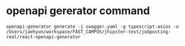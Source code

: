 # openapi gererator command
```
openapi-generator generate -i swagger.yaml -g typescript-axios -o /Users/jaehyun/workspace/FAST_CAMPUS/jhipster-test/jobposting-real/react-openapi-generator
```
